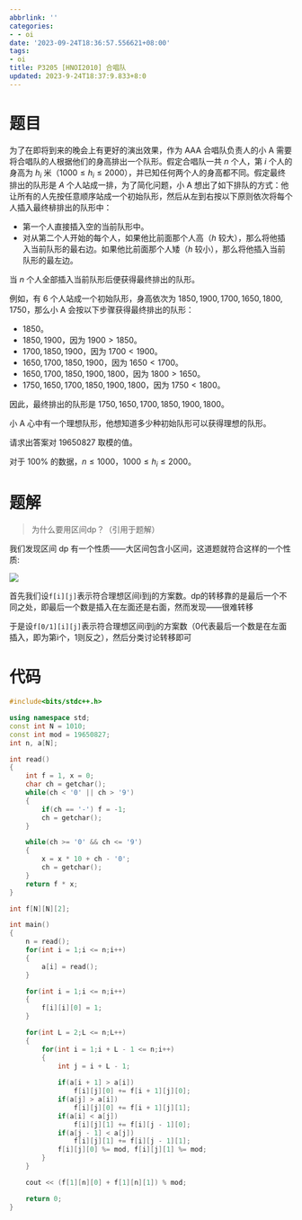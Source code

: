 ```yaml
---
abbrlink: ''
categories:
- - oi
date: '2023-09-24T18:36:57.556621+08:00'
tags:
- oi
title: P3205 [HNOI2010] 合唱队
updated: 2023-9-24T18:37:9.833+8:0
---
```

# 题目

为了在即将到来的晚会上有更好的演出效果，作为 AAA 合唱队负责人的小 A 需要将合唱队的人根据他们的身高排出一个队形。假定合唱队一共 $n$ 个人，第 $i$ 个人的身高为 $h_i$ 米（$1000 \le h_i \le 2000$），并已知任何两个人的身高都不同。假定最终排出的队形是 $A$ 个人站成一排，为了简化问题，小 A 想出了如下排队的方式：他让所有的人先按任意顺序站成一个初始队形，然后从左到右按以下原则依次将每个人插入最终棑排出的队形中：

- 第一个人直接插入空的当前队形中。
- 对从第二个人开始的每个人，如果他比前面那个人高（$h$ 较大），那么将他插入当前队形的最右边。如果他比前面那个人矮（$h$ 较小），那么将他插入当前队形的最左边。

当 $n$ 个人全部插入当前队形后便获得最终排出的队形。

例如，有 $6$ 个人站成一个初始队形，身高依次为 $1850, 1900, 1700, 1650, 1800, 1750$，那么小 A 会按以下步骤获得最终排出的队形：

- $1850$。
- $1850, 1900$，因为 $1900 > 1850$。
- $1700, 1850, 1900$，因为 $1700 < 1900$。
- $1650, 1700, 1850, 1900$，因为 $1650 < 1700$。
- $1650, 1700, 1850, 1900, 1800$，因为 $1800 > 1650$。
- $1750, 1650, 1700, 1850, 1900, 1800$，因为 $1750 < 1800$。

因此，最终排出的队形是 $1750, 1650, 1700, 1850, 1900, 1800$。

小 A 心中有一个理想队形，他想知道多少种初始队形可以获得理想的队形。

请求出答案对 $19650827$ 取模的值。

对于 $100\%$ 的数据，$n \le 1000$，$1000 \le h_i \le 2000$。


# 题解

> 为什么要用区间dp？（引用于题解）

我们发现区间 dp 有一个性质——大区间包含小区间，这道题就符合这样的一个性质:

![](https://cdn.luogu.com.cn/upload/pic/75397.png)

首先我们设`f[i][j]`表示符合理想区间i到j的方案数。dp的转移靠的是最后一个不同之处，即最后一个数是插入在左面还是右面，然而发现——很难转移

于是设`f[0/1][i][j]`表示符合理想区间i到j的方案数（0代表最后一个数是在左面插入，即为第i个，1则反之），然后分类讨论转移即可


# 代码

```cpp
#include<bits/stdc++.h>

using namespace std;
const int N = 1010;
const int mod = 19650827;
int n, a[N];

int read()
{
	int f = 1, x = 0;
	char ch = getchar();
	while(ch < '0' || ch > '9')
	{
		if(ch == '-') f = -1;
		ch = getchar();
	}

	while(ch >= '0' && ch <= '9')
	{
		x = x * 10 + ch - '0';
		ch = getchar();
	}
	return f * x;
}

int f[N][N][2];

int main()
{
	n = read();
	for(int i = 1;i <= n;i++)
	{
		a[i] = read();
	}

	for(int i = 1;i <= n;i++)
	{
		f[i][i][0] = 1;
	}

	for(int L = 2;L <= n;L++)
	{
		for(int i = 1;i + L - 1 <= n;i++)
		{
			int j = i + L - 1;
		
			if(a[i + 1] > a[i])
				f[i][j][0] += f[i + 1][j][0];
			if(a[j] > a[i])
				f[i][j][0] += f[i + 1][j][1];
			if(a[i] < a[j])
				f[i][j][1] += f[i][j - 1][0];
			if(a[j - 1] < a[j])
				f[i][j][1] += f[i][j - 1][1];
			f[i][j][0] %= mod, f[i][j][1] %= mod;
		}
	}

	cout << (f[1][n][0] + f[1][n][1]) % mod;

	return 0;
}
```
